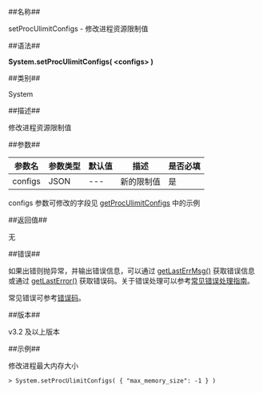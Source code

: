 ##名称##

setProcUlimitConfigs - 修改进程资源限制值

##语法##

**System.setProcUlimitConfigs( \<configs\> )**

##类别##

System

##描述##

修改进程资源限制值

##参数##

| 参数名  | 参数类型 | 默认值       | 描述             | 是否必填 |
| ------- | -------- | ------------ | ---------------- | -------- |
| configs  | JSON   | ---    | 新的限制值    | 是       |

configs 参数可修改的字段见 [getProcUlimitConfigs](manual/Manual/Sequoiadb_Command/System/getProcUlimitConfigs.md) 中的示例

##返回值##

无

##错误##

如果出错则抛异常，并输出错误信息，可以通过 [getLastErrMsg()](manual/Manual/Sequoiadb_Command/Global/getLastErrMsg.md) 获取错误信息或通过 [getLastError()](manual/Manual/Sequoiadb_Command/Global/getLastError.md) 获取错误码。关于错误处理可以参考[常见错误处理指南](manual/FAQ/faq_sdb.md)。

常见错误可参考[错误码](manual/Manual/Sequoiadb_error_code.md)。

##版本##

v3.2 及以上版本

##示例##

修改进程最大内存大小

```lang-javascript
> System.setProcUlimitConfigs( { "max_memory_size": -1 } )
```